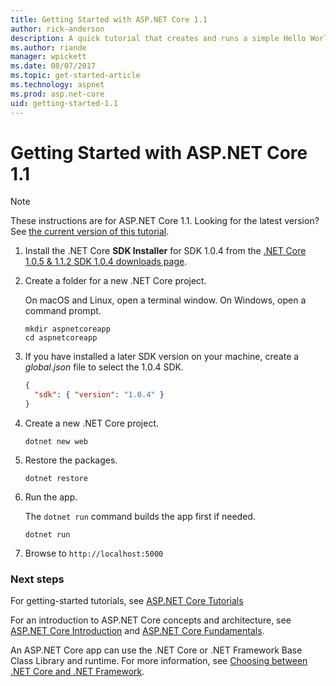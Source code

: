 ```yaml
---
title: Getting Started with ASP.NET Core 1.1
author: rick-anderson
description: A quick tutorial that creates and runs a simple Hello World app using ASP.NET Core 1.1.
ms.author: riande
manager: wpickett
ms.date: 08/07/2017
ms.topic: get-started-article
ms.technology: aspnet
ms.prod: asp.net-core
uid: getting-started-1.1
---
```

# Getting Started with ASP.NET Core 1.1

> [!NOTE]
> These instructions are for ASP.NET Core 1.1. Looking for the latest version? See [the current version of this tutorial](xref:getting-started).

1. Install the .NET Core **SDK Installer** for SDK 1.0.4 from the [.NET Core 1.0.5 & 1.1.2 SDK 1.0.4 downloads page](https://github.com/dotnet/core/blob/master/release-notes/download-archives/1.0.5-download.md).

2. Create a folder for a new .NET Core project.

   On macOS and Linux, open a terminal window. On Windows, open a command prompt.

   ```terminal
   mkdir aspnetcoreapp
   cd aspnetcoreapp
   ```

2. If you have installed a later SDK version on your machine, create a *global.json* file to select the 1.0.4 SDK.

   ```json
   {
     "sdk": { "version": "1.0.4" }
   }
   ```

2. Create a new .NET Core project.

   ```terminal
   dotnet new web
   ```
   
3.  Restore the packages.

    ```terminal
    dotnet restore
    ```

4. Run the app.

   The `dotnet run` command builds the app first if needed.

   ```terminal
   dotnet run
   ```

5. Browse to `http://localhost:5000`

<!-- H3 to avoid a single-entry internal TOC -->
### Next steps

For getting-started tutorials, see [ASP.NET Core Tutorials](tutorials/index.md)

For an introduction to ASP.NET Core concepts and architecture, see [ASP.NET Core Introduction](index.md) and [ASP.NET Core Fundamentals](fundamentals/index.md).

An ASP.NET Core app can use the .NET Core or .NET Framework Base Class Library and runtime. For more information, see [Choosing between .NET Core and .NET Framework](https://docs.microsoft.com/dotnet/articles/standard/choosing-core-framework-server).
